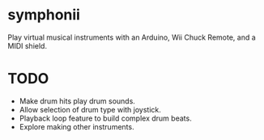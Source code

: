 symphonii
=========

Play virtual musical instruments with an Arduino, Wii Chuck Remote, and a MIDI shield.

# TODO
* Make drum hits play drum sounds.
* Allow selection of drum type with joystick.
* Playback loop feature to build complex drum beats.
* Explore making other instruments.
